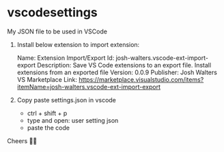 # vscodesettings
My JSON file to be used in VSCode

1) Install below extension to import extension:

    Name: Extension Import/Export
    Id: josh-walters.vscode-ext-import-export
    Description: Save VS Code extensions to an export file. Install extensions from an exported file
    Version: 0.0.9
    Publisher: Josh Walters
    VS Marketplace Link: https://marketplace.visualstudio.com/items?itemName=josh-walters.vscode-ext-import-export

2) Copy paste settings.json in vscode
    - ctrl + shift + p
    - type and open: user setting json
    - paste the code

Cheers ✌🏻

